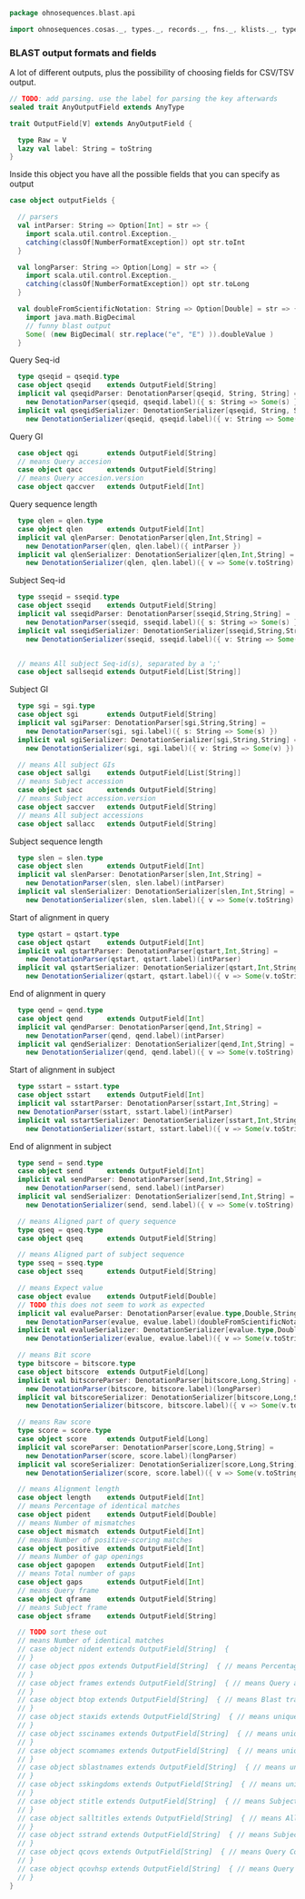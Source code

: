 
```scala
package ohnosequences.blast.api

import ohnosequences.cosas._, types._, records._, fns._, klists._, typeUnions._
```


### BLAST output formats and fields

A lot of different outputs, plus the possibility of choosing fields for CSV/TSV output.


```scala
// TODO: add parsing. use the label for parsing the key afterwards
sealed trait AnyOutputField extends AnyType

trait OutputField[V] extends AnyOutputField {

  type Raw = V
  lazy val label: String = toString
}
```

Inside this object you have all the possible fields that you can specify as output

```scala
case object outputFields {

  // parsers
  val intParser: String => Option[Int] = str => {
    import scala.util.control.Exception._
    catching(classOf[NumberFormatException]) opt str.toInt
  }

  val longParser: String => Option[Long] = str => {
    import scala.util.control.Exception._
    catching(classOf[NumberFormatException]) opt str.toLong
  }

  val doubleFromScientificNotation: String => Option[Double] = str => {
    import java.math.BigDecimal
    // funny blast output
    Some( (new BigDecimal( str.replace("e", "E") )).doubleValue )
  }
```

Query Seq-id

```scala
  type qseqid = qseqid.type
  case object qseqid    extends OutputField[String]
  implicit val qseqidParser: DenotationParser[qseqid, String, String] =
    new DenotationParser(qseqid, qseqid.label)({ s: String => Some(s) })
  implicit val qseqidSerializer: DenotationSerializer[qseqid, String, String] =
    new DenotationSerializer(qseqid, qseqid.label)({ v: String => Some(v) })
```

Query GI

```scala
  case object qgi       extends OutputField[String]
  // means Query accesion
  case object qacc      extends OutputField[String]
  // means Query accesion.version
  case object qaccver   extends OutputField[Int]
```

Query sequence length

```scala
  type qlen = qlen.type
  case object qlen      extends OutputField[Int]
  implicit val qlenParser: DenotationParser[qlen,Int,String] =
    new DenotationParser(qlen, qlen.label)({ intParser })
  implicit val qlenSerializer: DenotationSerializer[qlen,Int,String] =
    new DenotationSerializer(qlen, qlen.label)({ v => Some(v.toString) })
```

Subject Seq-id

```scala
  type sseqid = sseqid.type
  case object sseqid    extends OutputField[String]
  implicit val sseqidParser: DenotationParser[sseqid,String,String] =
    new DenotationParser(sseqid, sseqid.label)({ s: String => Some(s) })
  implicit val sseqidSerializer: DenotationSerializer[sseqid,String,String] =
    new DenotationSerializer(sseqid, sseqid.label)({ v: String => Some(v) })


  // means All subject Seq-id(s), separated by a ';'
  case object sallseqid extends OutputField[List[String]]
```

Subject GI

```scala
  type sgi = sgi.type
  case object sgi       extends OutputField[String]
  implicit val sgiParser: DenotationParser[sgi,String,String] =
    new DenotationParser(sgi, sgi.label)({ s: String => Some(s) })
  implicit val sgiSerializer: DenotationSerializer[sgi,String,String] =
    new DenotationSerializer(sgi, sgi.label)({ v: String => Some(v) })

  // means All subject GIs
  case object sallgi    extends OutputField[List[String]]
  // means Subject accession
  case object sacc      extends OutputField[String]
  // means Subject accession.version
  case object saccver   extends OutputField[String]
  // means All subject accessions
  case object sallacc   extends OutputField[String]
```

Subject sequence length

```scala
  type slen = slen.type
  case object slen      extends OutputField[Int]
  implicit val slenParser: DenotationParser[slen,Int,String] =
    new DenotationParser(slen, slen.label)(intParser)
  implicit val slenSerializer: DenotationSerializer[slen,Int,String] =
    new DenotationSerializer(slen, slen.label)({ v => Some(v.toString) })
```

Start of alignment in query

```scala
  type qstart = qstart.type
  case object qstart    extends OutputField[Int]
  implicit val qstartParser: DenotationParser[qstart,Int,String] =
    new DenotationParser(qstart, qstart.label)(intParser)
  implicit val qstartSerializer: DenotationSerializer[qstart,Int,String] =
    new DenotationSerializer(qstart, qstart.label)({ v => Some(v.toString) })
```

End of alignment in query

```scala
  type qend = qend.type
  case object qend      extends OutputField[Int]
  implicit val qendParser: DenotationParser[qend,Int,String] =
    new DenotationParser(qend, qend.label)(intParser)
  implicit val qendSerializer: DenotationSerializer[qend,Int,String] =
    new DenotationSerializer(qend, qend.label)({ v => Some(v.toString) })
```

Start of alignment in subject

```scala
  type sstart = sstart.type
  case object sstart    extends OutputField[Int]
  implicit val sstartParser: DenotationParser[sstart,Int,String] =
  new DenotationParser(sstart, sstart.label)(intParser)
  implicit val sstartSerializer: DenotationSerializer[sstart,Int,String] =
    new DenotationSerializer(sstart, sstart.label)({ v => Some(v.toString) })
```

End of alignment in subject

```scala
  type send = send.type
  case object send      extends OutputField[Int]
  implicit val sendParser: DenotationParser[send,Int,String] =
    new DenotationParser(send, send.label)(intParser)
  implicit val sendSerializer: DenotationSerializer[send,Int,String] =
    new DenotationSerializer(send, send.label)({ v => Some(v.toString) })

  // means Aligned part of query sequence
  type qseq = qseq.type
  case object qseq      extends OutputField[String]

  // means Aligned part of subject sequence
  type sseq = sseq.type
  case object sseq      extends OutputField[String]

  // means Expect value
  case object evalue    extends OutputField[Double]
  // TODO this does not seem to work as expected
  implicit val evalueParser: DenotationParser[evalue.type,Double,String] =
    new DenotationParser(evalue, evalue.label)(doubleFromScientificNotation)
  implicit val evalueSerializer: DenotationSerializer[evalue.type,Double,String] =
    new DenotationSerializer(evalue, evalue.label)({ v => Some(v.toString) })

  // means Bit score
  type bitscore = bitscore.type
  case object bitscore  extends OutputField[Long]
  implicit val bitscoreParser: DenotationParser[bitscore,Long,String] =
    new DenotationParser(bitscore, bitscore.label)(longParser)
  implicit val bitscoreSerializer: DenotationSerializer[bitscore,Long,String] =
    new DenotationSerializer(bitscore, bitscore.label)({ v => Some(v.toString) })

  // means Raw score
  type score = score.type
  case object score     extends OutputField[Long]
  implicit val scoreParser: DenotationParser[score,Long,String] =
    new DenotationParser(score, score.label)(longParser)
  implicit val scoreSerializer: DenotationSerializer[score,Long,String] =
    new DenotationSerializer(score, score.label)({ v => Some(v.toString) })

  // means Alignment length
  case object length    extends OutputField[Int]
  // means Percentage of identical matches
  case object pident    extends OutputField[Double]
  // means Number of mismatches
  case object mismatch  extends OutputField[Int]
  // means Number of positive-scoring matches
  case object positive  extends OutputField[Int]
  // means Number of gap openings
  case object gapopen   extends OutputField[Int]
  // means Total number of gaps
  case object gaps      extends OutputField[Int]
  // means Query frame
  case object qframe    extends OutputField[String]
  // means Subject frame
  case object sframe    extends OutputField[String]

  // TODO sort these out
  // means Number of identical matches
  // case object nident extends OutputField[String]  {
  // }
  // case object ppos extends OutputField[String]  { // means Percentage of positive-scoring matches
  // }
  // case object frames extends OutputField[String]  { // means Query and subject frames separated by a '/'
  // }
  // case object btop extends OutputField[String]  { // means Blast traceback operations (BTOP)
  // }
  // case object staxids extends OutputField[String]  { // means unique Subject Taxonomy ID(s), separated by a ';' (in numerical order)
  // }
  // case object sscinames extends OutputField[String]  { // means unique Subject Scientific Name(s), separated by a ';'
  // }
  // case object scomnames extends OutputField[String]  { // means unique Subject Common Name(s), separated by a ';'
  // }
  // case object sblastnames extends OutputField[String]  { // means unique Subject Blast Name(s), separated by a ';' (in alphabetical order)
  // }
  // case object sskingdoms extends OutputField[String]  { // means unique Subject Super Kingdom(s), separated by a ';' (in alphabetical order)
  // }
  // case object stitle extends OutputField[String]  { // means Subject Title
  // }
  // case object salltitles extends OutputField[String]  { // means All Subject Title(s), separated by a '<>'
  // }
  // case object sstrand extends OutputField[String]  { // means Subject Strand
  // }
  // case object qcovs extends OutputField[String]  { // means Query Coverage Per Subject
  // }
  // case object qcovhsp extends OutputField[String]  { // means Query Coverage Per HSP
  // }
}

```




[test/scala/CommandGeneration.scala]: ../../../test/scala/CommandGeneration.scala.md
[test/scala/OutputParsing.scala]: ../../../test/scala/OutputParsing.scala.md
[test/scala/OutputFieldsSpecification.scala]: ../../../test/scala/OutputFieldsSpecification.scala.md
[main/scala/api/outputFields.scala]: outputFields.scala.md
[main/scala/api/options.scala]: options.scala.md
[main/scala/api/package.scala]: package.scala.md
[main/scala/api/expressions.scala]: expressions.scala.md
[main/scala/api/commands/blastn.scala]: commands/blastn.scala.md
[main/scala/api/commands/blastp.scala]: commands/blastp.scala.md
[main/scala/api/commands/tblastx.scala]: commands/tblastx.scala.md
[main/scala/api/commands/tblastn.scala]: commands/tblastn.scala.md
[main/scala/api/commands/blastx.scala]: commands/blastx.scala.md
[main/scala/api/commands/makeblastdb.scala]: commands/makeblastdb.scala.md